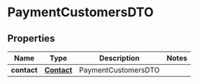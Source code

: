 
# PaymentCustomersDTO

## Properties
Name | Type | Description | Notes
------------ | ------------- | ------------- | -------------
**contact** | [**Contact**](Contact.md) | PaymentCustomersDTO | 



